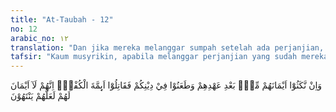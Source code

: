 ```yaml
---
title: "At-Taubah - 12"
no: 12
arabic_no: ١٢
translation: "Dan jika mereka melanggar sumpah setelah ada perjanjian, dan mencerca agamamu, maka perangilah pemimpin-pemimpin kafir itu. Sesungguhnya mereka adalah orang-orang yang tidak dapat dipegang janjinya, mudah-mudahan mereka berhenti."
tafsir: "Kaum musyrikin, apabila melanggar perjanjian yang sudah mereka buat dengan orang mukmin dan mereka mencerca agama Islam, maka Allah memerintahkan kaum Muslimin untuk memerangi pemimpin-pemimpin mereka, karena tidak menepati janjinya untuk menghentikan permusuhan dengan kaum Muslimin dan tidak mau bertobat. Para mufasir menerangkan bahwa yang dimaksud dengan mencerca agama Islam ialah mencerca Nabi, Al-Qur'an, dan lain-lain, sedang yang dimaksud membunuh atau memerangi pemimpin-pemimpin kafir di sini termasuk juga para pengikutnya. Memerangi kaum musyrikin itu diperkenankan bila mereka melanggar perjanjian damai dan menyerang Islam dan kaum Muslimin."
---
```


وَاِنْ نَّكَثُوْٓا اَيْمَانَهُمْ مِّنْۢ بَعْدِ عَهْدِهِمْ وَطَعَنُوْا فِيْ دِيْنِكُمْ فَقَاتِلُوْٓا اَىِٕمَّةَ الْكُفْرِۙ اِنَّهُمْ لَآ اَيْمَانَ لَهُمْ لَعَلَّهُمْ يَنْتَهُوْنَ 
